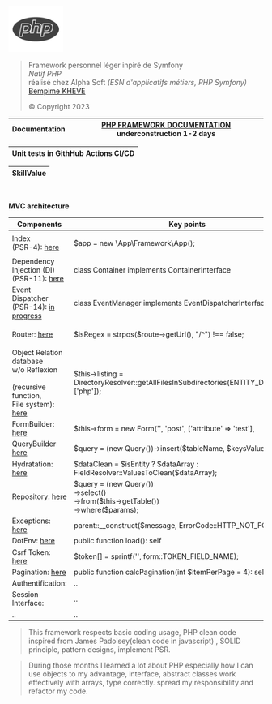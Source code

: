 <p><img alt="Image" title="icon" src="public/logo-php.png" height="90" /></p>
<blockquote>
    Framework personnel léger inpiré de Symfony<br>
    <em>Natif PHP</em><br>
    réalisé chez Alpha Soft <em>(ESN d'applicatifs métiers, PHP Symfony)</em><br>
    <a href="https://www.linkedin.com/in/bempime-kheve/" target="_blank"> Bempime KHEVE</a><br>
    <p>&copy; Copyright 2023</p>
</blockquote>
<table>
    <thead>
        <tr>
            <th>
                Documentation
            </th>
            <th>
                <a href="https://php-framework-documentation.bempime-kheve.com ">PHP FRAMEWORK DOCUMENTATION</a>
            underconstruction 1-2 days
            </th>
        </tr>
    </thead>
</table>
<table>
    <thead>
        <tr>
            <th>
                Unit tests in GithHub Actions CI/CD
            </th>
        </tr>
    </thead>
</table>
<table>
    <thead>
        <tr>
            <th>
                SkillValue
            </th>
        </tr>
    </thead>
</table><br>

**MVC architecture**

<table>
    <thead>
        <tr>
            <th>
                Components
            </th>
            <th>
                Key points
            </th>
        </tr>
    </thead>
    <tbody>
        <tr>
            <td>
                Index <br>(PSR-4):
                <a href="https://github.com/Juju075/php_framework/blob/main/public/index.php" target="_blank"> here
                </a><br>
            </td>
            <td>
                <p class="code">
                    $app = new \App\Framework\App();<br>
                </p>
            </td>
        </tr>
        <tr>
            <td>
                Dependency Injection (DI) <br>(PSR-11):
                <a href="https://github.com/Juju075/php_framework/blob/main/src/Framework/Container/Container.php" target="_blank"> here
                </a><br>
            </td>
            <td>
                class Container implements ContainerInterface
            </td>
        </tr>
        <tr>
            <td>
               Event Dispatcher <br>(PSR-14):
                <a href="https://github.com/Juju075/php_framework/blob/main/src/Framework/Event/EventManager.php" target="_blank"> in progress
                </a><br>
            </td>
            <td>
                <p class="code">
                    class EventManager implements EventDispatcherInterface<br>
                </p>
            </td>
        </tr>
        <tr>
            <td>
                Router:
                <a href="https://github.com/Juju075/php_framework/blob/main/src/Framework/Router/Router.php" target="_blank"> here
                </a><br>
            </td>
            <td>
                <p class="code">
                    $isRegex = strpos($route->getUrl(), "/^") !== false;<br>
                </p>
            </td>
        </tr>
        <tr>
            <td>
               Object Relation database<br> w/o Reflexion<br><br> (recursive function,<br> File system):
                <a href="https://github.com/Juju075/php_framework/blob/main/src/Framework/Database/Schema.php" target="_blank">
                here </a><br>
            </td>
            <td>
                $this->listing = DirectoryResolver::getAllFilesInSubdirectories(ENTITY_DIRECTORY, ['php']);
            </td>
        </tr>
        <tr>
            <td>
               FormBuilder:
                <a href="https://github.com/Juju075/php_framework/blob/main/src/Form/Type/PostType.php" target="_blank"> here </a><br>
            </td>
            <td>
                $this->form = new Form('', 'post', ['attribute' => 'test'],
            </td>
        </tr>
        <tr>
            <td>
               QueryBuilder
                <a href="https://github.com/Juju075/php_framework/blob/main/src/Framework/Database/EntityManager.php" target="_blank">
                here </a><br>
            </td>
            <td>
                $query = (new Query())->insert($tableName, $keysValues);
            </td>
        </tr>
        <tr>
            <td>
               Hydratation:
                <a href="https://github.com/Juju075/php_framework/blob/main/src/Framework/Database/Hydrator.php" target="_blank">
                here </a><br>
            </td>
            <td>
                $dataClean = $isEntity ? $dataArray : FieldResolver::ValuesToClean($dataArray);
            </td>
        </tr>
        <tr>
            <td>
               Repository:
                <a href="https://github.com/Juju075/php_framework/blob/main/src/Framework/Repository/AbstractRepository.php" target="_blank">
                here </a><br>
            </td>
            <td>
                $query = (new Query())<br>
                    ->select()<br>
                    ->from($this->getTable())<br>
                    ->where($params);
            </td>
        </tr>
        <tr>
            <td>
               Exceptions:
                <a href="https://github.com/Juju075/php_framework/blob/main/src/Exception/NotFoundException.php" target="_blank">
                here </a><br>
            </td>
            <td>
                parent::__construct($message, ErrorCode::HTTP_NOT_FOUND);
            </td>
        </tr>
        <tr>
            <td>
               DotEnv:
                <a href="https://github.com/Juju075/php_framework/blob/main/src/Framework/Database/DotEnv.php" target="_blank">
                here </a><br>
            </td>
            <td>
                public function load(): self
            </td>
        </tr>
        <tr>
            <td>
               Csrf Token:
                <a href="https://github.com/Juju075/php_framework/blob/main/src/Framework/Form/Token.php" target="_blank">
                here </a><br>
            </td>
            <td>
                $token[] = sprintf('<input type="hidden"  name="%s"/>', form::TOKEN_FIELD_NAME);
            </td>
        </tr>
        <tr>
            <td>
               Pagination:
                <a href="https://github.com/Juju075/php_framework/blob/main/templates/content/Pagination.php" target="_blank">
                here </a><br>
            </td>
            <td>
                public function calcPagination(int $itemPerPage = 4): self
            </td>
        </tr>
        <tr>
            <td>
               Authentification:
            </td>
            <td>
                ..
            </td>
        </tr>
        <tr>
            <td>
               Session Interface:
            </td>
            <td>
                ..
            </td>
        </tr>
        <tr>
            <td>
               ..
            </td>
            <td>
                ..
            </td>
        </tr>
    </tbody>
</table>

>This framework respects basic coding usage, PHP clean code inspired from James Padolsey(clean code in javascript) ,
>SOLID principle, pattern designs, implement PSR.

> During those months I learned a lot about PHP especially
> how I can use objects to my advantage, interface, abstract classes
> work effectively with arrays, type correctly.
> spread my responsibility and refactor my code.










